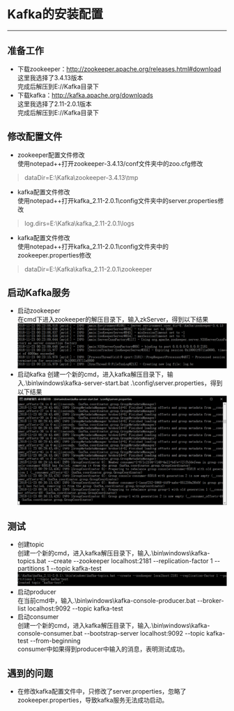 # Kafka的安装配置
***
## 准备工作
* 下载zookeeper：http://zookeeper.apache.org/releases.html#download  
这里我选择了3.4.13版本  
完成后解压到E://Kafka目录下
* 下载kafka：http://kafka.apache.org/downloads  
这里我选择了2.11-2.0.1版本  
完成后解压到E://Kafka目录下
## 修改配置文件
* zookeeper配置文件修改  
使用notepad++打开zookeeper-3.4.13/conf文件夹中的zoo.cfg修改 
> dataDir=E:\\Kafka\zookeeper-3.4.13\\tmp
* kafka配置文件修改  
使用notepad++打开kafka_2.11-2.0.1\config文件夹中的server.properties修改
> log.dirs=E:\\Kafka\kafka_2.11-2.0.1\logs  
* kafka配置文件修改  
使用notepad++打开kafka_2.11-2.0.1\config文件夹中的zookeeper.properties修改
> dataDir=E:\\Kafka\kafka_2.11-2.0.1\zookeeper
## 启动Kafka服务
* 启动zookeeper  
在cmd下进入zookeeper的解压目录下，输入zkServer，得到以下结果  
![img0](img0.png)
* 启动kafka
创建一个新的cmd，进入kafka解压目录下，输入.\bin\windows\kafka-server-start.bat .\config\server.properties，得到以下结果  
![img1](img1.png)
## 测试
* 创建topic  
创建一个新的cmd，进入kafka解压目录下，输入.\bin\windows\kafka-topics.bat --create --zookeeper localhost:2181 --replication-factor 1 --partitions 1 --topic kafka-test
![img2](img2.png)
* 启动producer  
在当前cmd中，输入.\bin\windows\kafka-console-producer.bat --broker-list localhost:9092 --topic kafka-test
* 启动consumer  
创建一个新的cmd，进入kafka解压目录下，输入.\bin\windows\kafka-console-consumer.bat --bootstrap-server localhost:9092 --topic kafka-test --from-beginning  
consumer中如果得到producer中输入的消息，表明测试成功。
## 遇到的问题
* 在修改kafka配置文件中，只修改了server.properties，忽略了zookeeper.properties，导致kafka服务无法成功启动。
